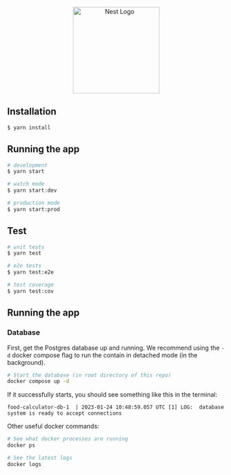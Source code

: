 <p align="center">
  <a href="http://nestjs.com/" target="blank"><img src="https://nestjs.com/img/logo-small.svg" width="200" alt="Nest Logo" /></a>
</p>

## Installation

```bash
$ yarn install
```

## Running the app

```bash
# development
$ yarn start

# watch mode
$ yarn start:dev

# production mode
$ yarn start:prod
```

## Test

```bash
# unit tests
$ yarn test

# e2e tests
$ yarn test:e2e

# test coverage
$ yarn test:cov
```

## Running the app
### Database
First, get the Postgres database up and running. We recommend using the `-d` docker compose flag to run the contain in detached mode (in the background).

```bash
# Start the database (in root directory of this repo)
docker compose up -d
```

If it successfully starts, you should see something like this in the terminal:
```
food-calculator-db-1  | 2023-01-24 10:48:59.057 UTC [1] LOG:  database system is ready to accept connections
```

Other useful docker commands:
```bash
# See what docker processes are running
docker ps

# See the latest logs
docker logs
```